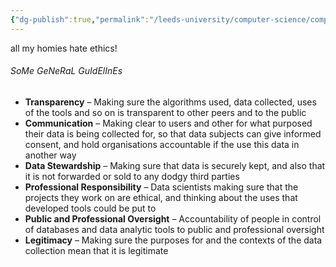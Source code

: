 ```yaml
---
{"dg-publish":true,"permalink":"/leeds-university/computer-science/compulsory-modules/databases/10-ethics/10-ethics/"}
---
```


all my homies hate ethics!
###### SoMe GeNeRaL GuIdElInEs
- **Transparency** – Making sure the algorithms used, data collected, uses of the tools and so on is transparent to other peers and to the public
- **Communication** – Making clear to users and other for what purposed their data is being collected for, so that data subjects can give informed consent, and hold organisations accountable if the use this data in another way
- **Data Stewardship** – Making sure that data is securely kept, and also that it is not forwarded or sold to any dodgy third parties
- **Professional Responsibility** – Data scientists making sure that the projects they work on are ethical, and thinking about the uses that developed tools could be put to
- **Public and Professional Oversight** – Accountability of people in control of databases and data analytic tools to public and professional oversight
- **Legitimacy** – Making sure the purposes for and the contexts of the data collection mean that it is legitimate
